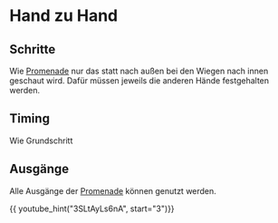 
# Hand zu Hand

## Schritte

Wie [Promenade](Promenade.md) nur das statt nach außen bei den Wiegen nach innen geschaut wird. Dafür müssen jeweils die anderen Hände festgehalten werden.

## Timing

Wie Grundschritt

## Ausgänge

Alle Ausgänge der [Promenade](Promenade.md) können genutzt werden.

{{ youtube_hint("3SLtAyLs6nA", start="3")}}
